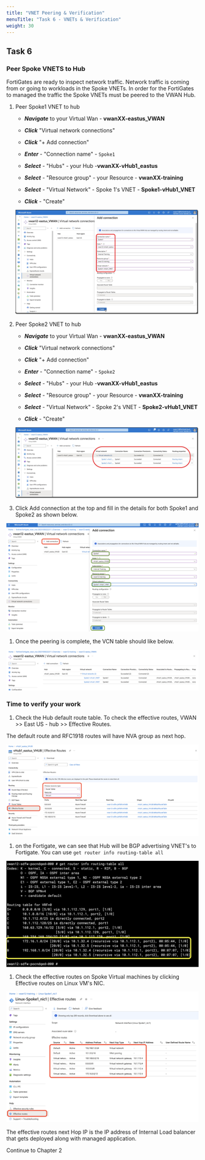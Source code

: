 ```yaml
---
title: "VNET Peering & Verification"
menuTitle: "Task 6 - VNETs & Verification"
weight: 30
---
```


## Task 6

### Peer Spoke VNETS to Hub

FortiGates are ready to inspect network traffic. Network traffic is coming from or going to workloads in the Spoke VNETs. In order for the FortiGates to managed the traffic the Spoke VNETs must be peered to the VWAN Hub.

1. Peer Spoke1 VNET to hub

    - ***Navigate*** to your Virtual Wan - **vwanXX-eastus_VWAN**
    - ***Click*** "Virtual network connections"
    - ***Click*** "+ Add connection"

    - ***Enter*** - "Connection name" - `Spoke1`
    - ***Select*** - "Hubs" - your Hub -**vwanXX-vHub1_eastus**
    - ***Select*** - "Resource group" - your Resource - **vwanXX-training**
    - ***Select*** - "Virtual Network" - Spoke 1's VNET - **Spoke1-vHub1_VNET**
    - ***Click*** - "Create"

    ![peering1](../images/peering1.jpg)

1. Peer Spoke2 VNET to hub

    - ***Navigate*** to your Virtual Wan - **vwanXX-eastus_VWAN**
    - ***Click*** "Virtual network connections"
    - ***Click*** "+ Add connection"

    - ***Enter*** - "Connection name" - `Spoke2`
    - ***Select*** - "Hubs" - your Hub -**vwanXX-vHub1_eastus**
    - ***Select*** - "Resource group" - your Resource - **vwanXX-training**
    - ***Select*** - "Virtual Network" - Spoke 2's VNET - **Spoke2-vHub1_VNET**
    - ***Click*** - "Create"

    ![peering2](../images/peering2.jpg)

1. Click Add connection at the top and fill in the details for both Spoke1 and Spoke2 as shown below.

![bgp5](../images/bgp5.png)

1. Once the peering is complete, the VCN table should like below.

![bgp6](../images/bgp6.png)

### Time to verify your work

1. Check the Hub default route table. To check the effective routes, VWAN >> East US - hub >> Effective Routes. 

The default route and RFC1918 routes will have NVA group as next hop.

![bgp7](../images/bgp7.png)

1. on the Fortigate, we can see that Hub will be BGP advertising VNET's to Fortigate. You can use `get router info routing-table all`

![bgp8](../images/bgp8.png)

1. Check the effective routes on Spoke Virtual machines by clicking Effective routes on Linux VM's NIC.

![bgp9](../images/bgp9.png)

The effective routes next Hop IP is the IP address of Internal Load balancer that gets deployed along with managed application.

Continue to Chapter 2
